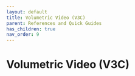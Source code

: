 ```yaml
---
layout: default
title: Volumetric Video (V3C)
parent: References and Quick Guides
has_children: true
nav_order: 9
---
```


# Volumetric Video (V3C)
